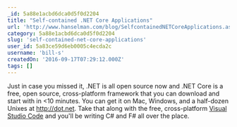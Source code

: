 ```yaml
---
_id: 5a88e1acbd6dca0d5f0d2204
title: "Self-contained .NET Core Applications"
url: 'http://www.hanselman.com/blog/SelfcontainedNETCoreApplications.aspx'
category: 5a88e1acbd6dca0d5f0d2204
slug: 'self-contained-net-core-applications'
user_id: 5a83ce59d6eb0005c4ecda2c
username: 'bill-s'
createdOn: '2016-09-17T07:29:12.000Z'
tags: []
---
```


Just in case you missed it, .NET is all open source now and .NET Core is a free, open source, cross-platform framework that you can download and start with in &lt;10 minutes. You can get it on Mac, Windows, and a half-dozen Unixes at <a href="http://dot.net/">http://dot.net</a>. Take that along with the free, cross-platform <a href="http://code.visualstudio.com/">Visual Studio Code</a> and you'll be writing C# and F# all over the place.

